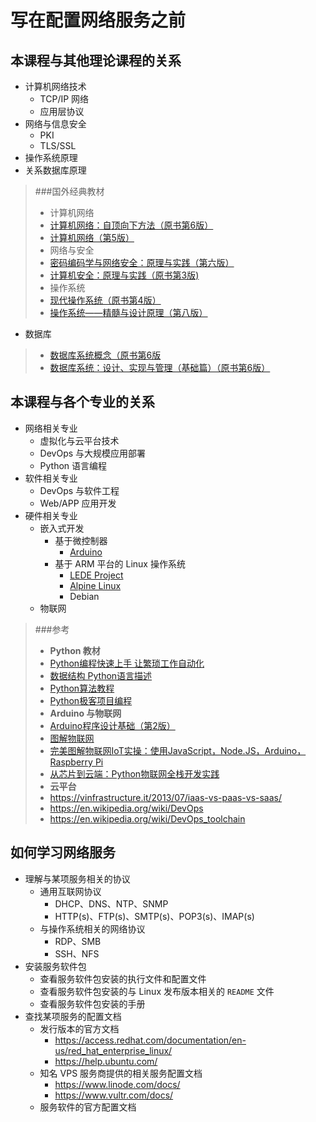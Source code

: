 # 写在配置网络服务之前

## 本课程与其他理论课程的关系

* 计算机网络技术
  * TCP/IP 网络
  * 应用层协议
* 网络与信息安全
  * PKI
  * TLS/SSL
* 操作系统原理
* 关系数据库原理

>###国外经典教材
>* 计算机网络
>  * [计算机网络：自顶向下方法（原书第6版）](https://item.jd.com/11556873.html)
>  * [计算机网络（第5版）](https://item.jd.com/10927233.html)
>* 网络与安全
>  * [密码编码学与网络安全：原理与实践（第六版）](https://item.jd.com/11670334.html)
>  * [计算机安全：原理与实践（原书第3版) ](https://item.jd.com/11888616.html)
>* 操作系统
>  * [现代操作系统（原书第4版）](https://item.jd.com/12139635.html)
>  * [操作系统――精髓与设计原理（第八版）](https://item.jd.com/12140626.html)
* 数据库
>  * [数据库系统概念（原书第6版](https://item.jd.com/10954261.html)
>  * [数据库系统：设计、实现与管理（基础篇）（原书第6版）](https://item.jd.com/11928293.html)

## 本课程与各个专业的关系

* 网络相关专业
  * 虚拟化与云平台技术
  * DevOps 与大规模应用部署
  * Python 语言编程
* 软件相关专业
  * DevOps 与软件工程
  * Web/APP 应用开发
* 硬件相关专业
  * 嵌入式开发
    * 基于微控制器 
      * [Arduino](https://www.arduino.cc/)
    * 基于 ARM 平台的 Linux 操作系统
      * [LEDE Project](https://lede-project.org/start)
      * [Alpine Linux](https://alpinelinux.org/)
      * Debian
  * 物联网 


>###参考
>* **Python 教材**
>  * [Python编程快速上手 让繁琐工作自动化](https://item.jd.com/11943853.html)
>  * [数据结构 Python语言描述](https://item.jd.com/12273412.html)
>  * [Python算法教程](https://item.jd.com/11841674.html)
>  * [Python极客项目编程](https://item.jd.com/12063813.html)
>* **Arduino 与物联网**
>  * [Arduino程序设计基础（第2版）](https://item.jd.com/11661917.html)
>  * [图解物联网](https://item.jd.com/12177484.html)
>  * [完美图解物联网IoT实操：使用JavaScript，Node.JS，Arduino，Raspberry Pi](https://item.jd.com/12160187.html)
>  * [从芯片到云端：Python物联网全栈开发实践](https://item.jd.com/12253128.html)  
>* **云平台**
>  * https://vinfrastructure.it/2013/07/iaas-vs-paas-vs-saas/
>  * https://en.wikipedia.org/wiki/DevOps
>  * https://en.wikipedia.org/wiki/DevOps_toolchain

## 如何学习网络服务

* 理解与某项服务相关的协议
  * 通用互联网协议
    * DHCP、DNS、NTP、SNMP
    * HTTP(s)、FTP(s)、SMTP(s)、POP3(s)、IMAP(s) 
  * 与操作系统相关的网络协议
    * RDP、SMB
    * SSH、NFS  
* 安装服务软件包
  * 查看服务软件包安装的执行文件和配置文件
  * 查看服务软件包安装的与 Linux 发布版本相关的 `README` 文件
  * 查看服务软件包安装的手册
* 查找某项服务的配置文档 
  * 发行版本的官方文档
    * https://access.redhat.com/documentation/en-us/red_hat_enterprise_linux/
    * https://help.ubuntu.com/
  * 知名 VPS 服务商提供的相关服务配置文档
    * https://www.linode.com/docs/
    * https://www.vultr.com/docs/
  * 服务软件的官方配置文档 